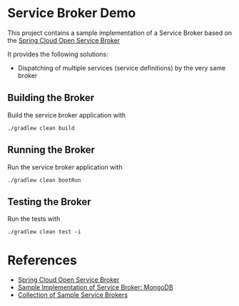 Service Broker Demo
===================

This project contains a sample implementation of a Service Broker based on the [Spring Cloud Open Service Broker](https://github.com/spring-cloud/spring-cloud-open-service-broker)

It provides the following solutions:

* Dispatching of multiple services (service definitions) by the very same broker


Building the Broker
-------------------

Build the service broker application with

    ./gradlew clean build


Running the Broker
------------------

Run the service broker application with

    ./gradlew clean bootRun


Testing the Broker
------------------

Run the tests with

    ./gradlew clean test -i

References
==========

* [Spring Cloud Open Service Broker](https://github.com/spring-cloud/spring-cloud-open-service-broker)
* [Sample Implementation of Service Broker: MongoDB](https://github.com/spring-cloud-samples/cloudfoundry-service-broker)
* [Collection of Sample Service Brokers](https://docs.cloudfoundry.org/services/examples.html)
